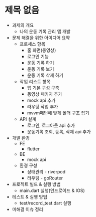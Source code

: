 # 제목 없음

- 과제의 개요
    - 나의 운동 기록 관리 앱 개발
- 문제 해결을 위한 아이디어 요약
    - 프로세스 항목
        - 홈 화면(동영상)
        - 로그인 기능
        - 운동 기록 하기
        - 운동 기록 보기
        - 운동 기록 삭제 하기
    - 작업 리스트 항목
        - 앱 기본 구성 구축
        - 동영상 패키지 추가
        - mock api 추가
        - 라우팅 작업 추가
        - mvvm패턴에 맞게 폴더 구조 잡기
    - API 설계
        - 로그인, 로그아웃 api 추가
        - 운동기록 조회, 등록, 삭제 api 추가
- 개발 환경
    - FE
        - flutter
    - BE
        - mock api
    - 환경 구성
        - 상태관리 - riverpod
        - 라우팅 - goRouter
- 프로젝트 빌드 & 실행 방법
    - main.dart 실행(안드로이드 & IOS)
- 테스트 & 실행 방법
    - test/record_test.dart 실행
- 미해결 이슈 정리